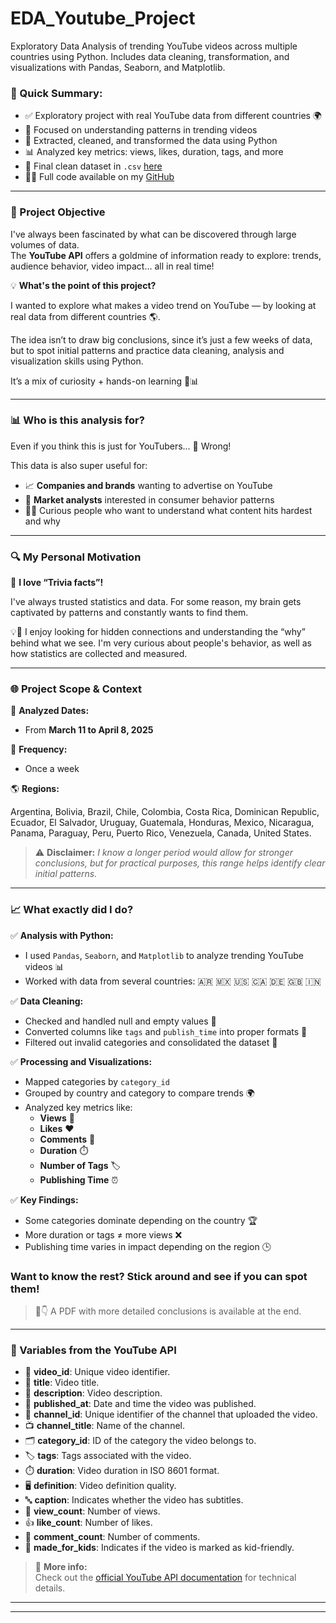 # EDA_Youtube_Project

Exploratory Data Analysis of trending YouTube videos across multiple countries using Python. Includes data cleaning, transformation, and visualizations with Pandas, Seaborn, and Matplotlib.

### 🧾 Quick Summary:

- ✅ Exploratory project with real YouTube data from different countries 🌍  
- 🧠 Focused on understanding patterns in trending videos  
- 🧹 Extracted, cleaned, and transformed the data using Python  
- 📊 Analyzed key metrics: views, likes, duration, tags, and more  
- 📁 Final clean dataset in `.csv` [here](https://drive.google.com/uc?id=1v2onHqf7lmhaNaPQsc1m_ervym7EDLMS)  
- 🧑‍💻 Full code available on my [GitHub](https://github.com/camila-guerra)

---

### 🎯 Project Objective

I've always been fascinated by what can be discovered through large volumes of data.  
The **YouTube API** offers a goldmine of information ready to explore: trends, audience behavior, video impact... all in real time!

💡 **What's the point of this project?**

I wanted to explore what makes a video trend on YouTube — by looking at real data from different countries 🌎.

The idea isn’t to draw big conclusions, since it’s just a few weeks of data, but to spot initial patterns and practice data cleaning, analysis and visualization skills using Python.

It’s a mix of curiosity + hands-on learning 🧠📊

---

### 📊 Who is this analysis for?

Even if you think this is just for YouTubers...  🚫 Wrong!  

This data is also super useful for:
- 📈 **Companies and brands** wanting to advertise on YouTube  
- 🧠 **Market analysts** interested in consumer behavior patterns  
- 🧑‍💻 Curious people who want to understand what content hits hardest and why  

---

### 🔍 My Personal Motivation

🎨 **I love “Trivia facts”!**

I've always trusted statistics and data. For some reason, my brain gets captivated by patterns and constantly wants to find them.

💡🧠 I enjoy looking for hidden connections and understanding the “why” behind what we see. I'm very curious about people's behavior, as well as how statistics are collected and measured.

---

### 🌐 Project Scope & Context

📅 **Analyzed Dates:**

* From **March 11 to April 8, 2025**

📍 **Frequency:** 

* Once a week

🌎 **Regions:** 

Argentina, Bolivia, Brazil, Chile, Colombia, Costa Rica, Dominican Republic, Ecuador, El Salvador, Uruguay, Guatemala, Honduras, Mexico, Nicaragua, Panama, Paraguay, Peru, Puerto Rico, Venezuela, Canada, United States.

> ⚠️ **Disclaimer:**
> *I know a longer period would allow for stronger conclusions, but for practical purposes, this range helps identify clear initial patterns.*

---

### 📈 What exactly did I do?

✅ **Analysis with Python:**  
- I used `Pandas`, `Seaborn`, and `Matplotlib` to analyze trending YouTube videos 📊  
- Worked with data from several countries: 🇦🇷 🇲🇽 🇺🇸 🇨🇦 🇩🇪 🇬🇧 🇮🇳

✅ **Data Cleaning:**  
- Checked and handled null and empty values 🚫  
- Converted columns like `tags` and `publish_time` into proper formats 🔄  
- Filtered out invalid categories and consolidated the dataset 🧹

✅ **Processing and Visualizations:**  
- Mapped categories by `category_id`  
- Grouped by country and category to compare trends 🌍  
- Analyzed key metrics like:  
  - **Views** 👀  
  - **Likes** ❤️  
  - **Comments** 💬  
  - **Duration** ⏱️  
  - **Number of Tags** 🏷️  
  - **Publishing Time** ⏰  

✅ **Key Findings:**  
- Some categories dominate depending on the country 🏆  
- More duration or tags ≠ more views ❌  
- Publishing time varies in impact depending on the region 🕒

### Want to know the rest? Stick around and see if you can spot them!

> 📑👇 A PDF with more detailed conclusions is available at the end.

---

### 🧩 Variables from the YouTube API

  - 🎥 **video_id**: Unique video identifier.  
  - 📝 **title**: Video title.  
  - 📖 **description**: Video description.  
  - 📅 **published_at**: Date and time the video was published.  
  - 👤 **channel_id**: Unique identifier of the channel that uploaded the video.  
  - 📺 **channel_title**: Name of the channel.  
  - 🗂️ **category_id**: ID of the category the video belongs to.  
  - 🏷️ **tags**: Tags associated with the video.  
  - ⏱️ **duration**: Video duration in ISO 8601 format.  
  - 🖥️ **definition**: Video definition quality.  
  - 🔤 **caption**: Indicates whether the video has subtitles.  
  - 👀 **view_count**: Number of views.  
  - 👍 **like_count**: Number of likes.  
  - 💬 **comment_count**: Number of comments.  
  - 🧒 **made_for_kids**: Indicates if the video is marked as kid-friendly.

> 📘 **More info:**  
Check out the [official YouTube API documentation](https://developers.google.com/youtube/v3/docs/videos?hl=en) for technical details.

---
---


